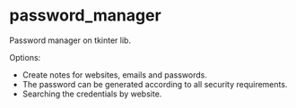 # password_manager
Password manager on tkinter lib. 

Options:
  - Create notes for websites, emails and passwords.
  - The password can be generated according to all security requirements.
  - Searching the credentials by website.
